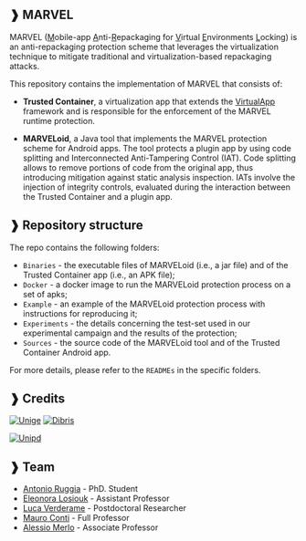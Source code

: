 ## ❱ MARVEL

MARVEL (<u>M</u>obile-app <u>A</u>nti-<u>R</u>epackaging for <u>V</u>irtual <u>E</u>nvironments <u>L</u>ocking) is an anti-repackaging protection scheme that leverages the virtualization technique to mitigate traditional and virtualization-based repackaging attacks.  

This repository contains the implementation of MARVEL that consists of:

* **Trusted Container**, a virtualization app that extends the [VirtualApp](https://github.com/asLody/VirtualApp) framework and is responsible for the enforcement of the MARVEL runtime protection.

* **MARVELoid**, a Java tool that implements the MARVEL protection scheme for Android apps. The tool protects a plugin app by using code splitting and Interconnected Anti-Tampering Control (IAT). 
Code splitting allows to remove portions of code from the original app, thus introducing mitigation against static analysis inspection.
IATs involve the injection of integrity controls, evaluated during the interaction between the Trusted Container and a plugin app.

## ❱ Repository structure

The repo contains the following folders:

* `Binaries` - the executable files of MARVELoid (i.e., a jar file) and of the Trusted Container app (i.e., an APK file);
* `Docker` - a docker image to run the MARVELoid protection process on a set of apks;
* `Example` - an example of the MARVELoid protection process with instructions for reproducing it;
* `Experiments` - the details concerning the test-set used in our experimental campaign and the results of the protection;
* `Sources` - the source code of the MARVELoid tool and of the Trusted Container Android app.

For more details, please refer to the `READMEs` in the specific folders.

## ❱ Credits
[![Unige](https://intranet.dibris.unige.it/img/logo_unige.gif)](https://unige.it/en/)
[![Dibris](https://intranet.dibris.unige.it/img/logo_dibris.gif)](https://www.dibris.unige.it/en/)

[![Unipd](https://altheiascience.com/wp-content/uploads/2019/10/logo-unipd.png)](https://www.unipd.it/)

## ❱ Team 

* [Antonio Ruggia](https://github.com/totoR13) - PhD. Student
* [Eleonora Losiouk](https://www.math.unipd.it/~elosiouk/) - Assistant Professor
* [Luca Verderame](https://csec.it/people/luca_verderame/) - Postdoctoral Researcher
* [Mauro Conti](https://www.math.unipd.it/~conti/) - Full Professor
* [Alessio Merlo](https://csec.it/people/alessio_merlo/) - Associate Professor
